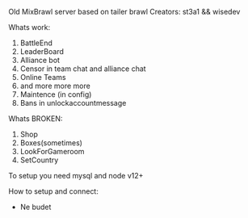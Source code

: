 Old MixBrawl server based on tailer brawl
Creators: st3a1 && wisedev

Whats work:
1. BattleEnd
2. LeaderBoard
3. Alliance bot
4. Censor in team chat and alliance chat
5. Online Teams
6. and more more more
7. Maintence (in config)
8. Bans in unlockaccountmessage

Whats BROKEN:
1. Shop
2. Boxes(sometimes)
3. LookForGameroom
4. SetCountry

To setup you need mysql and node v12+

How to setup and connect:
- Ne budet
